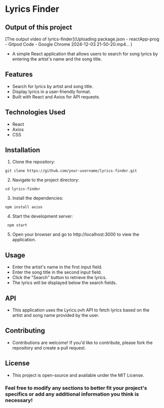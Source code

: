 # Lyrics Finder
## Output of this project
[The output video of lyrics-finder](Uploading package.json - reactApp-prog - Gitpod Code - Google Chrome 2024-12-03 21-50-20.mp4…
)
* A simple React application that allows users to search for song lyrics by entering the artist's name and the song title.
## Features
* Search for lyrics by artist and song title.
* Display lyrics in a user-friendly format.
* Built with React and Axios for API requests.
## Technologies Used
* React
* Axios
* CSS
## Installation
1. Clone the repository:
 ```
 git clone https://github.com/your-username/lyrics-finder.git
```
2. Navigate to the project directory:
 ```
 cd lyrics-finder
```
3. Install the dependencies:
 ```
 npm install axios
```
4. Start the development server:
 ```
  npm start
```
5. Open your browser and go to http://localhost:3000 to view the application.
## Usage
* Enter the artist's name in the first input field.
* Enter the song title in the second input field.
* Click the "Search" button to retrieve the lyrics.
* The lyrics will be displayed below the search fields.
## API
* This application uses the Lyrics.ovh API to fetch lyrics based on the artist and song name provided by the user.
## Contributing
* Contributions are welcome! If you'd like to contribute, please fork the repository and create a pull request.
## License
* This project is open-source and available under the MIT License.
### Feel free to modify any sections to better fit your project's specifics or add any additional information you think is necessary!
